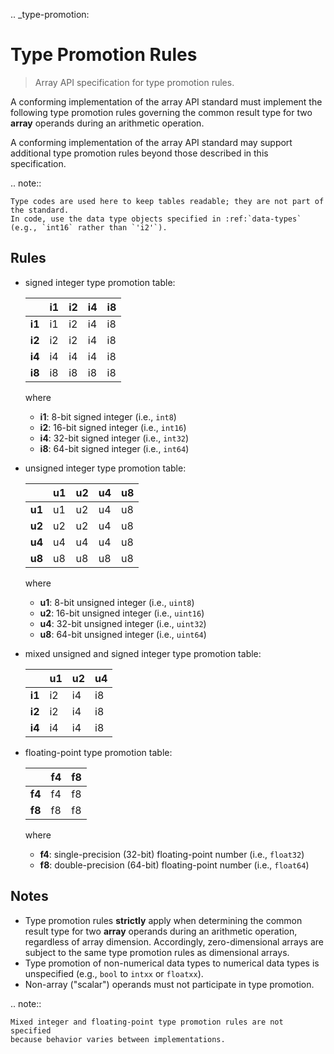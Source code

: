 .. _type-promotion:

# Type Promotion Rules

> Array API specification for type promotion rules.

A conforming implementation of the array API standard must implement the following type promotion rules governing the common result type for two **array** operands during an arithmetic operation.

A conforming implementation of the array API standard may support additional type promotion rules beyond those described in this specification.

.. note::

    Type codes are used here to keep tables readable; they are not part of the standard.
    In code, use the data type objects specified in :ref:`data-types` (e.g., `int16` rather than `'i2'`).

## Rules

<!-- Note: please keep table columns aligned -->

-   signed integer type promotion table:

    |        | i1 | i2 | i4 | i8 |
    | ------ | -- | -- | -- | -- |
    | **i1** | i1 | i2 | i4 | i8 |
    | **i2** | i2 | i2 | i4 | i8 |
    | **i4** | i4 | i4 | i4 | i8 |
    | **i8** | i8 | i8 | i8 | i8 |

    where

    -   **i1**: 8-bit signed integer (i.e., `int8`)
    -   **i2**: 16-bit signed integer (i.e., `int16`)
    -   **i4**: 32-bit signed integer (i.e., `int32`)
    -   **i8**: 64-bit signed integer (i.e., `int64`)

-   unsigned integer type promotion table:

    |        | u1 | u2 | u4 | u8 |
    | ------ | -- | -- | -- | -- |
    | **u1** | u1 | u2 | u4 | u8 |
    | **u2** | u2 | u2 | u4 | u8 |
    | **u4** | u4 | u4 | u4 | u8 |
    | **u8** | u8 | u8 | u8 | u8 |

    where

    -   **u1**: 8-bit unsigned integer (i.e., `uint8`)
    -   **u2**: 16-bit unsigned integer (i.e., `uint16`)
    -   **u4**: 32-bit unsigned integer (i.e., `uint32`)
    -   **u8**: 64-bit unsigned integer (i.e., `uint64`)

-   mixed unsigned and signed integer type promotion table:

    |        | u1 | u2 | u4 |
    | ------ | -- | -- | -- |
    | **i1** | i2 | i4 | i8 |
    | **i2** | i2 | i4 | i8 |
    | **i4** | i4 | i4 | i8 |

-   floating-point type promotion table:

    |        | f4 | f8 |
    | ------ | -- | -- |
    | **f4** | f4 | f8 |
    | **f8** | f8 | f8 |

    where

    -   **f4**: single-precision (32-bit) floating-point number (i.e., `float32`)
    -   **f8**: double-precision (64-bit) floating-point number (i.e., `float64`)

## Notes

-   Type promotion rules **strictly** apply when determining the common result type for two **array** operands during an arithmetic operation, regardless of array dimension. Accordingly, zero-dimensional arrays are subject to the same type promotion rules as dimensional arrays.
-   Type promotion of non-numerical data types to numerical data types is unspecified (e.g., `bool` to `intxx` or `floatxx`).
-   Non-array ("scalar") operands must not participate in type promotion.


.. note::

    Mixed integer and floating-point type promotion rules are not specified
    because behavior varies between implementations.